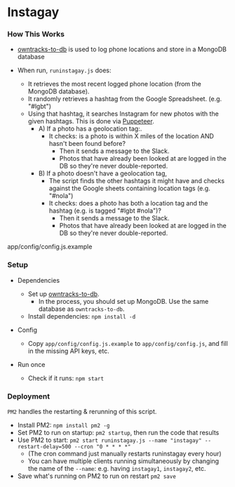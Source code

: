 # Instagay


### How This Works

- [owntracks-to-db](https://github.com/dantaeyoung/Owntracks-to-db) is used to log phone locations and store in a MongoDB database

- When run, `runinstagay.js` does:
  - It retrieves the most recent logged phone location (from the MongoDB database).
  - It randomly retrieves a hashtag from the Google Spreadsheet. (e.g. "#lgbt")
  - Using that hashtag, it searches Instagram for new photos with the given hashtags. This is done via [Puppeteer](https://github.com/GoogleChrome/puppeteer).
    - A) If a photo has a geolocation tag:.
      - It checks: is a photo is within X miles of the location AND hasn't been found before?
          - Then it sends a message to the Slack.
          - Photos that have already been looked at are logged in the DB so they're never double-reported.
    - B) If a photo doesn't have a geolocation tag,
      - The script finds the other hashtags it might have and checks against the Google sheets containing location tags (e.g. "#nola")
      - It checks: does a photo has both a location tag and the hashtag (e.g. is tagged "#lgbt #nola")?
          - Then it sends a message to the Slack.
          - Photos that have already been looked at are logged in the DB so they're never double-reported.





app/config/config.js.example


### Setup


- Dependencies
  - Set up [owntracks-to-db](https://github.com/dantaeyoung/Owntracks-to-db).
    - In the process, you should set up MongoDB. Use the same database as `owntracks-to-db`.
  - Install dependencies: `npm install -d`
  
- Config
  - Copy `app/config/config.js.example` to `app/config/config.js`, and fill in the missing API keys, etc.
  
  
- Run once
  - Check if it runs: `npm start`



### Deployment

`PM2` handles the restarting & rerunning of this script.

  - Install PM2: `npm install pm2 -g`
  - Set PM2 to run on startup: `pm2 startup`, then run the code that results
  - Use PM2 to start: `pm2 start runinstagay.js --name "instagay" --restart-delay=500 --cron "0 * * * *"`
    - (The cron command just manually restarts runinstagay every hour)
    - You can have multiple clients running simultaneously by changing the name of the `--name`: e.g. having `instagay1`, `instagay2`, etc.
  - Save what's running on PM2 to run on restart `pm2 save`
  
